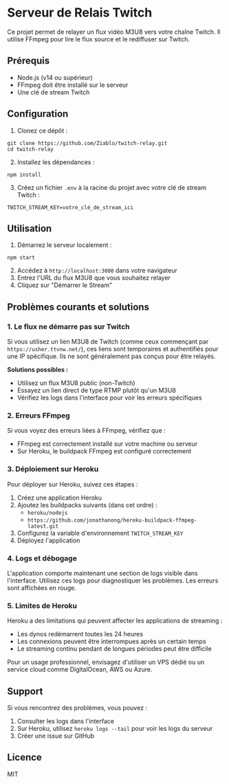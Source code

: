 # Serveur de Relais Twitch

Ce projet permet de relayer un flux vidéo M3U8 vers votre chaîne Twitch. Il utilise FFmpeg pour lire le flux source et le rediffuser sur Twitch.

## Prérequis

- Node.js (v14 ou supérieur)
- FFmpeg doit être installé sur le serveur
- Une clé de stream Twitch

## Configuration

1. Clonez ce dépôt :
```
git clone https://github.com/Ziablo/twitch-relay.git
cd twitch-relay
```

2. Installez les dépendances :
```
npm install
```

3. Créez un fichier `.env` à la racine du projet avec votre clé de stream Twitch :
```
TWITCH_STREAM_KEY=votre_clé_de_stream_ici
```

## Utilisation

1. Démarrez le serveur localement :
```
npm start
```

2. Accédez à `http://localhost:3000` dans votre navigateur
3. Entrez l'URL du flux M3U8 que vous souhaitez relayer
4. Cliquez sur "Démarrer le Stream"

## Problèmes courants et solutions

### 1. Le flux ne démarre pas sur Twitch

Si vous utilisez un lien M3U8 de Twitch (comme ceux commençant par `https://usher.ttvnw.net/`), ces liens sont temporaires et authentifiés pour une IP spécifique. Ils ne sont généralement pas conçus pour être relayés.

**Solutions possibles :**
- Utilisez un flux M3U8 public (non-Twitch)
- Essayez un lien direct de type RTMP plutôt qu'un M3U8
- Vérifiez les logs dans l'interface pour voir les erreurs spécifiques

### 2. Erreurs FFmpeg

Si vous voyez des erreurs liées à FFmpeg, vérifiez que :
- FFmpeg est correctement installé sur votre machine ou serveur
- Sur Heroku, le buildpack FFmpeg est configuré correctement

### 3. Déploiement sur Heroku

Pour déployer sur Heroku, suivez ces étapes :

1. Créez une application Heroku
2. Ajoutez les buildpacks suivants (dans cet ordre) :
   - `heroku/nodejs`
   - `https://github.com/jonathanong/heroku-buildpack-ffmpeg-latest.git`
3. Configurez la variable d'environnement `TWITCH_STREAM_KEY`
4. Déployez l'application

### 4. Logs et débogage

L'application comporte maintenant une section de logs visible dans l'interface. Utilisez ces logs pour diagnostiquer les problèmes. Les erreurs sont affichées en rouge.

### 5. Limites de Heroku

Heroku a des limitations qui peuvent affecter les applications de streaming :
- Les dynos redémarrent toutes les 24 heures
- Les connexions peuvent être interrompues après un certain temps
- Le streaming continu pendant de longues périodes peut être difficile

Pour un usage professionnel, envisagez d'utiliser un VPS dédié ou un service cloud comme DigitalOcean, AWS ou Azure.

## Support

Si vous rencontrez des problèmes, vous pouvez :
1. Consulter les logs dans l'interface
2. Sur Heroku, utilisez `heroku logs --tail` pour voir les logs du serveur
3. Créer une issue sur GitHub

## Licence

MIT
